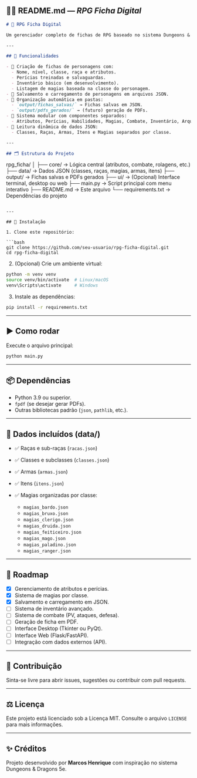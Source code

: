 ## 🧙‍♂️ README.md — *RPG Ficha Digital*

```markdown
# 🎲 RPG Ficha Digital

Um gerenciador completo de fichas de RPG baseado no sistema Dungeons & Dragons 5ª edição (D&D 5e). O sistema permite criar, salvar, carregar e visualizar fichas de personagens de forma simples e eficiente, utilizando Python e dados estruturados em arquivos JSON.

---

## 🚀 Funcionalidades

- 📜 Criação de fichas de personagens com:
  - Nome, nível, classe, raça e atributos.
  - Perícias treinadas e salvaguardas.
  - Inventário básico (em desenvolvimento).
  - Listagem de magias baseada na classe do personagem.
- 💾 Salvamento e carregamento de personagens em arquivos JSON.
- 📄 Organização automática em pastas:
  - `output/fichas_salvas/` → Fichas salvas em JSON.
  - `output/pdfs_gerados/` → (futuro) geração de PDFs.
- 🎯 Sistema modular com componentes separados:
  - Atributos, Perícias, Habilidades, Magias, Combate, Inventário, Arquivo e Rolagens.
- 🔮 Leitura dinâmica de dados JSON:
  - Classes, Raças, Armas, Itens e Magias separados por classe.

---

## 🗂️ Estrutura do Projeto

```

rpg\_ficha/
│
├── core/              → Lógica central (atributos, combate, rolagens, etc.)
├── data/              → Dados JSON (classes, raças, magias, armas, itens)
├── output/            → Fichas salvas e PDFs gerados
├── ui/                → (Opcional) Interface terminal, desktop ou web
├── main.py            → Script principal com menu interativo
├── README.md          → Este arquivo
└── requirements.txt   → Dependências do projeto

````

---

## 🔧 Instalação

1. Clone este repositório:

```bash
git clone https://github.com/seu-usuario/rpg-ficha-digital.git
cd rpg-ficha-digital
````

2. (Opcional) Crie um ambiente virtual:

```bash
python -m venv venv
source venv/bin/activate  # Linux/macOS
venv\Scripts\activate     # Windows
```

3. Instale as dependências:

```bash
pip install -r requirements.txt
```

---

## ▶️ Como rodar

Execute o arquivo principal:

```bash
python main.py
```

---

## 📦 Dependências

* Python 3.9 ou superior.
* `fpdf` (se desejar gerar PDFs).
* Outras bibliotecas padrão (`json`, `pathlib`, etc.).

---

## 📄 Dados incluídos (data/)

* ✅ Raças e sub-raças (`racas.json`)
* ✅ Classes e subclasses (`classes.json`)
* ✅ Armas (`armas.json`)
* ✅ Itens (`itens.json`)
* ✅ Magias organizadas por classe:

  * `magias_bardo.json`
  * `magias_bruxo.json`
  * `magias_clerigo.json`
  * `magias_druida.json`
  * `magias_feiticeiro.json`
  * `magias_mago.json`
  * `magias_paladino.json`
  * `magias_ranger.json`

---

## 🌟 Roadmap

* [x] Gerenciamento de atributos e perícias.
* [x] Sistema de magias por classe.
* [x] Salvamento e carregamento em JSON.
* [ ] Sistema de inventário avançado.
* [ ] Sistema de combate (PV, ataques, defesa).
* [ ] Geração de ficha em PDF.
* [ ] Interface Desktop (Tkinter ou PyQt).
* [ ] Interface Web (Flask/FastAPI).
* [ ] Integração com dados externos (API).

---

## 🧠 Contribuição

Sinta-se livre para abrir issues, sugestões ou contribuir com pull requests.

---

## ⚖️ Licença

Este projeto está licenciado sob a Licença MIT. Consulte o arquivo `LICENSE` para mais informações.

---

## ✨ Créditos

Projeto desenvolvido por **Marcos Henrique** com inspiração no sistema Dungeons & Dragons 5e.


```
